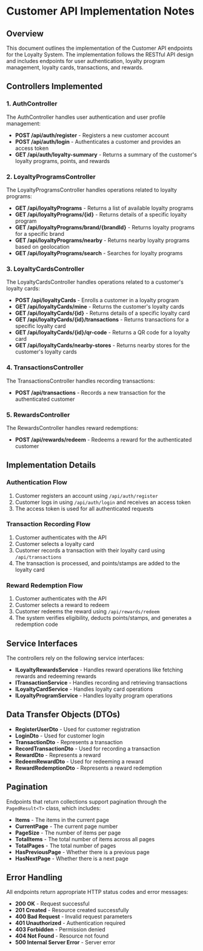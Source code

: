 # Customer API Implementation Notes

## Overview

This document outlines the implementation of the Customer API endpoints for the Loyalty System. The implementation follows the RESTful API design and includes endpoints for user authentication, loyalty program management, loyalty cards, transactions, and rewards.

## Controllers Implemented

### 1. AuthController

The AuthController handles user authentication and user profile management:

- **POST /api/auth/register** - Registers a new customer account
- **POST /api/auth/login** - Authenticates a customer and provides an access token
- **GET /api/auth/loyalty-summary** - Returns a summary of the customer's loyalty programs, points, and rewards

### 2. LoyaltyProgramsController

The LoyaltyProgramsController handles operations related to loyalty programs:

- **GET /api/loyaltyPrograms** - Returns a list of available loyalty programs
- **GET /api/loyaltyPrograms/{id}** - Returns details of a specific loyalty program
- **GET /api/loyaltyPrograms/brand/{brandId}** - Returns loyalty programs for a specific brand
- **GET /api/loyaltyPrograms/nearby** - Returns nearby loyalty programs based on geolocation
- **GET /api/loyaltyPrograms/search** - Searches for loyalty programs

### 3. LoyaltyCardsController

The LoyaltyCardsController handles operations related to a customer's loyalty cards:

- **POST /api/loyaltyCards** - Enrolls a customer in a loyalty program
- **GET /api/loyaltyCards/mine** - Returns the customer's loyalty cards
- **GET /api/loyaltyCards/{id}** - Returns details of a specific loyalty card
- **GET /api/loyaltyCards/{id}/transactions** - Returns transactions for a specific loyalty card
- **GET /api/loyaltyCards/{id}/qr-code** - Returns a QR code for a loyalty card
- **GET /api/loyaltyCards/nearby-stores** - Returns nearby stores for the customer's loyalty cards

### 4. TransactionsController

The TransactionsController handles recording transactions:

- **POST /api/transactions** - Records a new transaction for the authenticated customer

### 5. RewardsController

The RewardsController handles reward redemptions:

- **POST /api/rewards/redeem** - Redeems a reward for the authenticated customer

## Implementation Details

### Authentication Flow

1. Customer registers an account using `/api/auth/register`
2. Customer logs in using `/api/auth/login` and receives an access token
3. The access token is used for all authenticated requests

### Transaction Recording Flow

1. Customer authenticates with the API
2. Customer selects a loyalty card
3. Customer records a transaction with their loyalty card using `/api/transactions`
4. The transaction is processed, and points/stamps are added to the loyalty card

### Reward Redemption Flow

1. Customer authenticates with the API
2. Customer selects a reward to redeem
3. Customer redeems the reward using `/api/rewards/redeem`
4. The system verifies eligibility, deducts points/stamps, and generates a redemption code

## Service Interfaces

The controllers rely on the following service interfaces:

- **ILoyaltyRewardsService** - Handles reward operations like fetching rewards and redeeming rewards
- **ITransactionService** - Handles recording and retrieving transactions
- **ILoyaltyCardService** - Handles loyalty card operations
- **ILoyaltyProgramService** - Handles loyalty program operations

## Data Transfer Objects (DTOs)

- **RegisterUserDto** - Used for customer registration
- **LoginDto** - Used for customer login
- **TransactionDto** - Represents a transaction
- **RecordTransactionDto** - Used for recording a transaction
- **RewardDto** - Represents a reward
- **RedeemRewardDto** - Used for redeeming a reward
- **RewardRedemptionDto** - Represents a reward redemption

## Pagination

Endpoints that return collections support pagination through the `PagedResult<T>` class, which includes:

- **Items** - The items in the current page
- **CurrentPage** - The current page number
- **PageSize** - The number of items per page
- **TotalItems** - The total number of items across all pages
- **TotalPages** - The total number of pages
- **HasPreviousPage** - Whether there is a previous page
- **HasNextPage** - Whether there is a next page

## Error Handling

All endpoints return appropriate HTTP status codes and error messages:

- **200 OK** - Request successful
- **201 Created** - Resource created successfully
- **400 Bad Request** - Invalid request parameters
- **401 Unauthorized** - Authentication required
- **403 Forbidden** - Permission denied
- **404 Not Found** - Resource not found
- **500 Internal Server Error** - Server error 